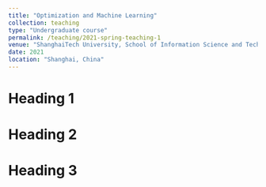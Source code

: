 ```yaml
---
title: "Optimization and Machine Learning"
collection: teaching
type: "Undergraduate course"
permalink: /teaching/2021-spring-teaching-1
venue: "ShanghaiTech University, School of Information Science and Technology"
date: 2021
location: "Shanghai, China"
---
```


<!---This is a description of a teaching experience. You can use markdown like any other post.--->

Heading 1
======

Heading 2
======

Heading 3
======
